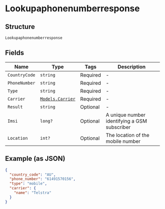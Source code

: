 
# Lookupaphonenumberresponse

## Structure

`Lookupaphonenumberresponse`

## Fields

| Name | Type | Tags | Description |
|  --- | --- | --- | --- |
| `CountryCode` | `string` | Required | - |
| `PhoneNumber` | `string` | Required | - |
| `Type` | `string` | Required | - |
| `Carrier` | [`Models.Carrier`](/doc/models/carrier.md) | Required | - |
| `Result` | `string` | Optional | - |
| `Imsi` | `long?` | Optional | A unique number identifying a GSM subscriber |
| `Location` | `int?` | Optional | The location of the mobile number |

## Example (as JSON)

```json
{
  "country_code": "AU",
  "phone_number": "61491570156",
  "type": "mobile",
  "carrier": {
    "name": "Telstra"
  }
}
```

